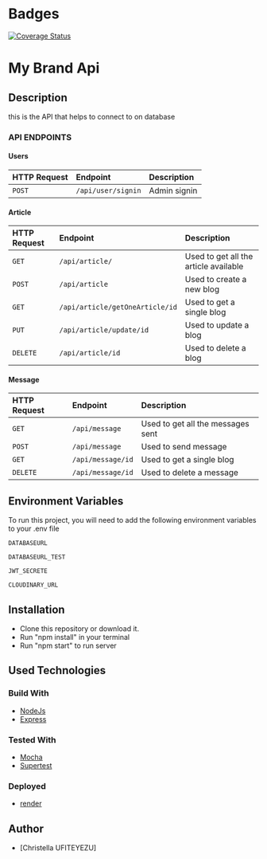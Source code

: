 # Badges

[![Coverage Status](https://coveralls.io/repos/github/chrill-christella/mybrand-api/badge.svg?branch=develop)](https://coveralls.io/github/chrill-christella/mybrand-api?branch=develop)

# My Brand Api

## Description

this is the API that helps to connect to on database

### API ENDPOINTS

#### Users

| HTTP Request | Endpoint           | Description  |
| :----------- | :----------------- | :----------- |
| `POST`       | `/api/user/signin` | Admin signin |

#### Article

| HTTP Request | Endpoint                        | Description                           |
| :----------- | :------------------------------ | :------------------------------------ |
| `GET`        | `/api/article/`                 | Used to get all the article available |
| `POST`       | `/api/article`                  | Used to create a new blog             |
| `GET`        | `/api/article/getOneArticle/id` | Used to get a single blog             |
| `PUT`        | `/api/article/update/id`        | Used to update a blog                 |
| `DELETE`     | `/api/article/id`               | Used to delete a blog                 |

#### Message

| HTTP Request | Endpoint          | Description                       |
| :----------- | :---------------- | :-------------------------------- |
| `GET`        | `/api/message`    | Used to get all the messages sent |
| `POST`       | `/api/message`    | Used to send message              |
| `GET`        | `/api/message/id` | Used to get a single blog         |
| `DELETE`     | `/api/message/id` | Used to delete a message          |

## Environment Variables

To run this project, you will need to add the following environment variables to your .env file

`DATABASEURL`

`DATABASEURL_TEST`

`JWT_SECRETE`

`CLOUDINARY_URL`

## Installation

- Clone this repository or download it.
- Run "npm install" in your terminal
- Run "npm start" to run server

## Used Technologies

### Build With

- [NodeJs](https://nodejs.org/en/)
- [Express](https://expressjs.com/)

### Tested With

- [Mocha](https://mocha.io/)
- [Supertest](https://www.npmjs.com/package/supertest)

### Deployed

- [render](https://www.render.com/)

## Author

- [Christella UFITEYEZU]
